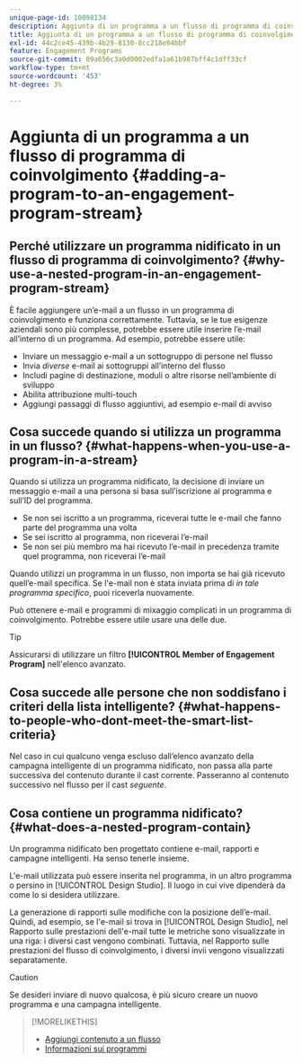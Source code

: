 ```yaml
---
unique-page-id: 10098134
description: Aggiunta di un programma a un flusso di programma di coinvolgimento - Documentazione di Marketo - Documentazione del prodotto
title: Aggiunta di un programma a un flusso di programma di coinvolgimento
exl-id: 44c2ce45-439b-4b29-8130-8cc218e04bbf
feature: Engagement Programs
source-git-commit: 09a656c3a0d0002edfa1a61b987bff4c1dff33cf
workflow-type: tm+mt
source-wordcount: '453'
ht-degree: 3%

---
```


# Aggiunta di un programma a un flusso di programma di coinvolgimento {#adding-a-program-to-an-engagement-program-stream}

## Perché utilizzare un programma nidificato in un flusso di programma di coinvolgimento? {#why-use-a-nested-program-in-an-engagement-program-stream}

È facile aggiungere un’e-mail a un flusso in un programma di coinvolgimento e funziona correttamente. Tuttavia, se le tue esigenze aziendali sono più complesse, potrebbe essere utile inserire l’e-mail all’interno di un programma. Ad esempio, potrebbe essere utile:

* Inviare un messaggio e-mail a un sottogruppo di persone nel flusso
* Invia *diverse* e-mail ai sottogruppi all’interno del flusso
* Includi pagine di destinazione, moduli o altre risorse nell’ambiente di sviluppo
* Abilita attribuzione multi-touch
* Aggiungi passaggi di flusso aggiuntivi, ad esempio e-mail di avviso

## Cosa succede quando si utilizza un programma in un flusso? {#what-happens-when-you-use-a-program-in-a-stream}

Quando si utilizza un programma nidificato, la decisione di inviare un messaggio e-mail a una persona si basa sull’iscrizione al programma e sull’ID del programma.

* Se non sei iscritto a un programma, riceverai tutte le e-mail che fanno parte del programma una volta
* Se sei iscritto al programma, non riceverai l’e-mail
* Se non sei più membro ma hai ricevuto l’e-mail in precedenza tramite quel programma, non riceverai l’e-mail

Quando utilizzi un programma in un flusso, non importa se hai già ricevuto quell’e-mail specifica. Se l&#39;e-mail non è stata inviata prima di *in tale programma specifico*, puoi riceverla nuovamente.

Può ottenere e-mail e programmi di mixaggio complicati in un programma di coinvolgimento. Potrebbe essere utile usare una delle due.

>[!TIP]
>
>Assicurarsi di utilizzare un filtro **[!UICONTROL Member of Engagement Program]** nell&#39;elenco avanzato.

## Cosa succede alle persone che non soddisfano i criteri della lista intelligente? {#what-happens-to-people-who-dont-meet-the-smart-list-criteria}

Nel caso in cui qualcuno venga escluso dall’elenco avanzato della campagna intelligente di un programma nidificato, non passa alla parte successiva del contenuto durante il cast corrente. Passeranno al contenuto successivo nel flusso per il cast *seguente*.

## Cosa contiene un programma nidificato? {#what-does-a-nested-program-contain}

Un programma nidificato ben progettato contiene e-mail, rapporti e campagne intelligenti. Ha senso tenerle insieme.

L&#39;e-mail utilizzata può essere inserita nel programma, in un altro programma o persino in [!UICONTROL Design Studio]. Il luogo in cui vive dipenderà da come lo si desidera utilizzare.

La generazione di rapporti sulle modifiche con la posizione dell’e-mail. Quindi, ad esempio, se l&#39;e-mail si trova in [!UICONTROL Design Studio], nel Rapporto sulle prestazioni dell&#39;e-mail tutte le metriche sono visualizzate in una riga: i diversi cast vengono combinati. Tuttavia, nel Rapporto sulle prestazioni del flusso di coinvolgimento, i diversi invii vengono visualizzati separatamente.

>[!CAUTION]
>
>Se desideri inviare di nuovo qualcosa, è più sicuro creare un nuovo programma e una campagna intelligente.

>[!MORELIKETHIS]
>
>* [Aggiungi contenuto a un flusso](/help/marketo/product-docs/email-marketing/drip-nurturing/creating-an-engagement-program/add-content-to-a-stream.md)
>* [Informazioni sui programmi](/help/marketo/product-docs/core-marketo-concepts/programs/creating-programs/understanding-programs.md)
